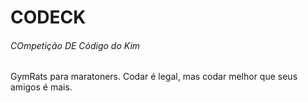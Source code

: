 # CODECK
###### COmpetição DE Código do Kim 
GymRats para maratoners. Codar é legal, mas codar melhor que seus amigos é mais.
